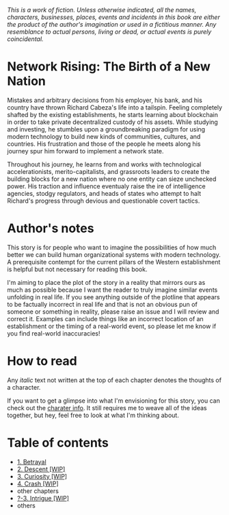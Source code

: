 *This is a work of fiction. Unless otherwise indicated, all the names, characters, businesses, places, events and incidents in this book are either the product of the author's imagination or used in a fictitious manner. Any resemblance to actual persons, living or dead, or actual events is purely coincidental.*

# Network Rising: The Birth of a New Nation
Mistakes and arbitrary decisions from his employer, his bank, and his country have thrown Richard Cabeza's life into a tailspin. Feeling completely shafted by the existing establishments, he starts learning about blockchain in order to take private decentralized custody of his assets. While studying and investing, he stumbles upon a groundbreaking paradigm for using modern technology to build new kinds of communities, cultures, and countries. His frustration and those of the people he meets along his journey spur him forward to implement a network state. 

Throughout his journey, he learns from and works with technological accelerationists, merito-capitalists, and grassroots leaders to create the building blocks for a new nation where no one entity can sieze unchecked power. His traction and influence eventualy raise the ire of intelligence agencies, stodgy regulators, and heads of states who attempt to halt Richard's progress through devious and questionable covert tactics.

# Author's notes
This story is for people who want to imagine the possibilities of how much better we can build human organizational systems with modern technology. A prerequisite contempt for the current pillars of the Western establishment is helpful but not necessary for reading this book. 

I'm aiming to place the plot of the story in a reality that mirrors ours as much as possible because I want the reader to truly imagine similar events unfolding in real life. If you see anything outside of the plotline that appears to be factually incorrect in real life and that is not an obvious pun of someone or something in reality, please raise an issue and I will review and correct it. Examples can include things like an incorrect location of an establishment or the timing of a real-world event, so please let me know if you find real-world inaccuracies!

# How to read
Any *italic* text not written at the top of each chapter denotes the thoughts of a character.

If you want to get a glimpse into what I'm envisioning for this story, you can check out the [charater info](./character-info.md). It still requires me to weave all of the ideas together, but hey, feel free to look at what I'm thinking about.

# Table of contents
* [1. Betrayal](./1.betrayal.md)
* [2. Descent [WIP]](./2.descent.md)
* [3. Curiosity [WIP]](./3.curiosity.md)
* [4. Crash [WIP]](./4.crash.md)
* other chapters
* [?-3. Intrigue [WIP]](./%3F-3.intrigue.md)
* others
